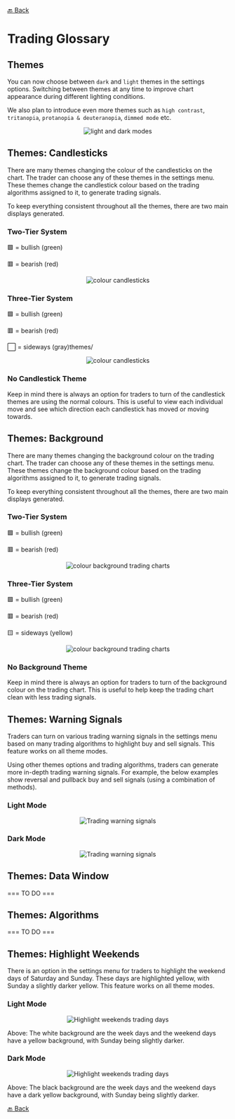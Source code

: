 [🔙 Back](https://github.com/chartingshow/documentation/blob/master/trading/glossary.md)

# Trading Glossary

## Themes

You can now choose between `dark` and `light` themes in the settings options. Switching between themes at any time to improve chart appearance during different lighting conditions.

We also plan to introduce even more themes such as `high contrast`, `tritanopia`, `protanopia & deuteranopia`, `dimmed mode` etc.

<p align="center"><img src="https://github.com/chartingshow/documentation/blob/master/assets/images/light-and-dark-modes.jpg" alt="light and dark modes"></p>

## Themes: Candlesticks

There are many themes changing the colour of the candlesticks on the chart. The trader can choose any of these themes in the settings menu. These themes change the candlestick colour based on the trading algorithms assigned to it, to generate trading signals.

To keep everything consistent throughout all the themes, there are two main displays generated.

### Two-Tier System

🟩 = bullish (green)

🟥 = bearish (red)

<p align="center"><img src="https://github.com/chartingshow/documentation/blob/master/assets/images/trading-glossary/themes/themes-candlesticks-1.jpg" alt="colour candlesticks"></p>

### Three-Tier System

🟩 = bullish (green)

🟥 = bearish (red)

⬜ = sideways (gray)themes/

<p align="center"><img src="https://github.com/chartingshow/documentation/blob/master/assets/images/trading-glossary/themes/themes-candlesticks-2.jpg" alt="colour candlesticks"></p>

### No Candlestick Theme

Keep in mind there is always an option for traders to turn of the candlestick themes are using the normal colours. This is useful to view each individual move and see which direction each candlestick has moved or moving towards.

## Themes: Background

There are many themes changing the background colour on the trading chart. The trader can choose any of these themes in the settings menu. These themes change the background colour based on the trading algorithms assigned to it, to generate trading signals.

To keep everything consistent throughout all the themes, there are two main displays generated.

### Two-Tier System

🟩 = bullish (green)

🟥 = bearish (red)

<p align="center"><img src="https://github.com/chartingshow/documentation/blob/master/assets/images/trading-glossary/themes/themes-background-1.jpg" alt="colour background trading charts"></p>

### Three-Tier System

🟩 = bullish (green)

🟥 = bearish (red)

🟨 = sideways (yellow)

<p align="center"><img src="https://github.com/chartingshow/documentation/blob/master/assets/images/trading-glossary/themes/themes-background-2.jpg" alt="colour background trading charts"></p>

### No Background Theme

Keep in mind there is always an option for traders to turn of the background colour on the trading chart. This is useful to help keep the trading chart clean with less trading signals.

## Themes: Warning Signals

Traders can turn on various trading warning signals in the settings menu based on many trading algorithms to highlight buy and sell signals. This feature works on all theme modes.

Using other themes options and trading algorithms, traders can generate more in-depth trading warning signals. For example, the below examples show reversal and pullback buy and sell signals (using a combination of methods).

### Light Mode

<p align="center"><img src="https://github.com/chartingshow/documentation/blob/master/assets/images/trading-glossary/themes/themes-trading-signals-1.jpg" alt="Trading warning signals"></p>

### Dark Mode

<p align="center"><img src="https://github.com/chartingshow/documentation/blob/master/assets/images/trading-glossary/themes/themes-trading-signals-2.jpg" alt="Trading warning signals"></p>

## Themes: Data Window

=== TO DO ===

## Themes: Algorithms

=== TO DO ===

## Themes: Highlight Weekends

There is an option in the settings menu for traders to highlight the weekend days of Saturday and Sunday. These days are highlighted yellow, with Sunday a slightly darker yellow. This feature works on all theme modes.

### Light Mode

<p align="center"><img src="https://github.com/chartingshow/documentation/blob/master/assets/images/trading-glossary/themes/themes-weekend-1.jpg" alt="Highlight weekends trading days"></p>

Above: The white background are the week days and the weekend days have a yellow background, with Sunday being slightly darker.

### Dark Mode

<p align="center"><img src="https://github.com/chartingshow/documentation/blob/master/assets/images/trading-glossary/themes/themes-weekend-2.jpg" alt="Highlight weekends trading days"></p>

Above: The black background are the week days and the weekend days have a dark yellow background, with Sunday being slightly darker.

[🔙 Back](https://github.com/chartingshow/documentation/blob/master/trading/glossary.md)
